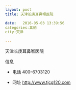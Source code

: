 ```yaml
--- 
layout: post 
title: 天津长庚耳鼻喉医院

date:   2016-05-03 13:39:56 
categories:其他  
city:天津
  
--- 
```

   
天津长庚耳鼻喉医院

信息
 - 电话 400-6703120

 - 网址 http://www.tjcg120.com


